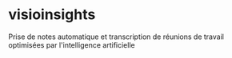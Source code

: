 # visioinsights
Prise de notes automatique et transcription de réunions de travail optimisées par l'intelligence artificielle
